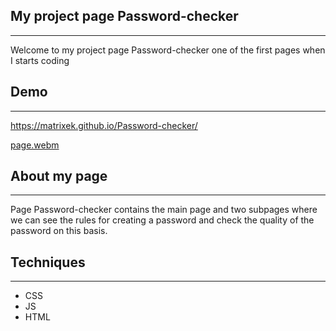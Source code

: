 ## My  project page Password-checker 
---

Welcome to my project page Password-checker one of the first pages when I starts coding

## Demo
---

 https://matrixek.github.io/Password-checker/

[page.webm](blob:chrome-extension://eclbecdgdoahkliaijlpkigldlkojjdn/ec168ac6-eaa6-446e-8d17-f2e87b85a4d6)


## About my page
---
Page Password-checker contains the main page and two subpages where we can see the rules for creating a password and check the quality of the password on this basis.

## Techniques
---
- CSS
- JS
- HTML
